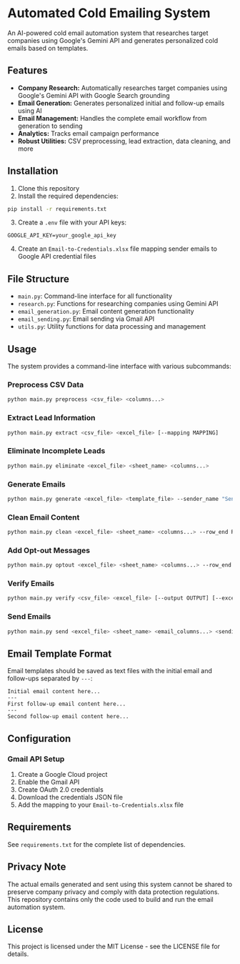 # Automated Cold Emailing System

An AI-powered cold email automation system that researches target companies using Google's Gemini API and generates personalized cold emails based on templates.

## Features

- **Company Research:** Automatically researches target companies using Google's Gemini API with Google Search grounding
- **Email Generation:** Generates personalized initial and follow-up emails using AI
- **Email Management:** Handles the complete email workflow from generation to sending
- **Analytics:** Tracks email campaign performance
- **Robust Utilities:** CSV preprocessing, lead extraction, data cleaning, and more

## Installation

1. Clone this repository
2. Install the required dependencies:
```bash
pip install -r requirements.txt
```
3. Create a `.env` file with your API keys:
```
GOOGLE_API_KEY=your_google_api_key
```
4. Create an `Email-to-Credentials.xlsx` file mapping sender emails to Google API credential files

## File Structure

- `main.py`: Command-line interface for all functionality
- `research.py`: Functions for researching companies using Gemini API
- `email_generation.py`: Email content generation functionality
- `email_sending.py`: Email sending via Gmail API
- `utils.py`: Utility functions for data processing and management

## Usage

The system provides a command-line interface with various subcommands:

### Preprocess CSV Data

```bash
python main.py preprocess <csv_file> <columns...>
```

### Extract Lead Information

```bash
python main.py extract <csv_file> <excel_file> [--mapping MAPPING]
```

### Eliminate Incomplete Leads

```bash
python main.py eliminate <excel_file> <sheet_name> <columns...>
```

### Generate Emails

```bash
python main.py generate <excel_file> <template_file> --sender_name "Sender Name" [--row_start ROW] [--row_end ROW]
```

### Clean Email Content

```bash
python main.py clean <excel_file> <sheet_name> <columns...> --row_end ROW [--row_start ROW]
```

### Add Opt-out Messages

```bash
python main.py optout <excel_file> <sheet_name> <columns...> --row_end ROW [--row_start ROW]
```

### Verify Emails

```bash
python main.py verify <csv_file> <excel_file> [--output OUTPUT] [--excel_col COL] [--csv_col COL]
```

### Send Emails

```bash
python main.py send <excel_file> <sheet_name> <email_columns...> <sending_emails...> --sender_name "Sender Name" [--email_limit LIMIT] [--analytics_file FILE] [--analytics_sheet SHEET] [--analytics_cell CELL]
```

## Email Template Format

Email templates should be saved as text files with the initial email and follow-ups separated by `---`:

```
Initial email content here...
---
First follow-up email content here...
---
Second follow-up email content here...
```

## Configuration

### Gmail API Setup

1. Create a Google Cloud project
2. Enable the Gmail API
3. Create OAuth 2.0 credentials
4. Download the credentials JSON file
5. Add the mapping to your `Email-to-Credentials.xlsx` file

## Requirements

See `requirements.txt` for the complete list of dependencies.

## Privacy Note

The actual emails generated and sent using this system cannot be shared to preserve company privacy and comply with data protection regulations. This repository contains only the code used to build and run the email automation system.

## License

This project is licensed under the MIT License - see the LICENSE file for details.